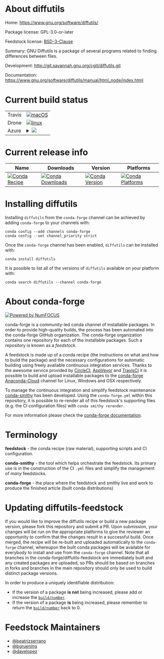 About diffutils
===============

Home: https://www.gnu.org/software/diffutils/

Package license: GPL-3.0-or-later

Feedstock license: [BSD-3-Clause](https://github.com/conda-forge/diffutils-feedstock/blob/master/LICENSE.txt)

Summary: GNU Diffutils is a package of several programs related to finding differences between files.

Development: http://git.savannah.gnu.org/cgit/diffutils.git

Documentation: https://www.gnu.org/software/diffutils/manual/html_node/index.html

Current build status
====================


<table><tr>
    <td>Travis</td>
    <td>
      <a href="https://travis-ci.com/conda-forge/diffutils-feedstock">
        <img alt="macOS" src="https://img.shields.io/travis/com/conda-forge/diffutils-feedstock/master.svg?label=macOS">
      </a>
    </td>
  </tr><tr>
    <td>Drone</td>
    <td>
      <a href="https://cloud.drone.io/conda-forge/diffutils-feedstock">
        <img alt="linux" src="https://img.shields.io/drone/build/conda-forge/diffutils-feedstock/master.svg?label=Linux">
      </a>
    </td>
  </tr>
    
  <tr>
    <td>Azure</td>
    <td>
      <details>
        <summary>
          <a href="https://dev.azure.com/conda-forge/feedstock-builds/_build/latest?definitionId=9392&branchName=master">
            <img src="https://dev.azure.com/conda-forge/feedstock-builds/_apis/build/status/diffutils-feedstock?branchName=master">
          </a>
        </summary>
        <table>
          <thead><tr><th>Variant</th><th>Status</th></tr></thead>
          <tbody><tr>
              <td>linux_64</td>
              <td>
                <a href="https://dev.azure.com/conda-forge/feedstock-builds/_build/latest?definitionId=9392&branchName=master">
                  <img src="https://dev.azure.com/conda-forge/feedstock-builds/_apis/build/status/diffutils-feedstock?branchName=master&jobName=linux&configuration=linux_64_" alt="variant">
                </a>
              </td>
            </tr><tr>
              <td>linux_aarch64</td>
              <td>
                <a href="https://dev.azure.com/conda-forge/feedstock-builds/_build/latest?definitionId=9392&branchName=master">
                  <img src="https://dev.azure.com/conda-forge/feedstock-builds/_apis/build/status/diffutils-feedstock?branchName=master&jobName=linux&configuration=linux_aarch64_" alt="variant">
                </a>
              </td>
            </tr><tr>
              <td>linux_ppc64le</td>
              <td>
                <a href="https://dev.azure.com/conda-forge/feedstock-builds/_build/latest?definitionId=9392&branchName=master">
                  <img src="https://dev.azure.com/conda-forge/feedstock-builds/_apis/build/status/diffutils-feedstock?branchName=master&jobName=linux&configuration=linux_ppc64le_" alt="variant">
                </a>
              </td>
            </tr><tr>
              <td>osx_64</td>
              <td>
                <a href="https://dev.azure.com/conda-forge/feedstock-builds/_build/latest?definitionId=9392&branchName=master">
                  <img src="https://dev.azure.com/conda-forge/feedstock-builds/_apis/build/status/diffutils-feedstock?branchName=master&jobName=osx&configuration=osx_64_" alt="variant">
                </a>
              </td>
            </tr>
          </tbody>
        </table>
      </details>
    </td>
  </tr>
</table>

Current release info
====================

| Name | Downloads | Version | Platforms |
| --- | --- | --- | --- |
| [![Conda Recipe](https://img.shields.io/badge/recipe-diffutils-green.svg)](https://anaconda.org/conda-forge/diffutils) | [![Conda Downloads](https://img.shields.io/conda/dn/conda-forge/diffutils.svg)](https://anaconda.org/conda-forge/diffutils) | [![Conda Version](https://img.shields.io/conda/vn/conda-forge/diffutils.svg)](https://anaconda.org/conda-forge/diffutils) | [![Conda Platforms](https://img.shields.io/conda/pn/conda-forge/diffutils.svg)](https://anaconda.org/conda-forge/diffutils) |

Installing diffutils
====================

Installing `diffutils` from the `conda-forge` channel can be achieved by adding `conda-forge` to your channels with:

```
conda config --add channels conda-forge
conda config --set channel_priority strict
```

Once the `conda-forge` channel has been enabled, `diffutils` can be installed with:

```
conda install diffutils
```

It is possible to list all of the versions of `diffutils` available on your platform with:

```
conda search diffutils --channel conda-forge
```


About conda-forge
=================

[![Powered by NumFOCUS](https://img.shields.io/badge/powered%20by-NumFOCUS-orange.svg?style=flat&colorA=E1523D&colorB=007D8A)](http://numfocus.org)

conda-forge is a community-led conda channel of installable packages.
In order to provide high-quality builds, the process has been automated into the
conda-forge GitHub organization. The conda-forge organization contains one repository
for each of the installable packages. Such a repository is known as a *feedstock*.

A feedstock is made up of a conda recipe (the instructions on what and how to build
the package) and the necessary configurations for automatic building using freely
available continuous integration services. Thanks to the awesome service provided by
[CircleCI](https://circleci.com/), [AppVeyor](https://www.appveyor.com/)
and [TravisCI](https://travis-ci.com/) it is possible to build and upload installable
packages to the [conda-forge](https://anaconda.org/conda-forge)
[Anaconda-Cloud](https://anaconda.org/) channel for Linux, Windows and OSX respectively.

To manage the continuous integration and simplify feedstock maintenance
[conda-smithy](https://github.com/conda-forge/conda-smithy) has been developed.
Using the ``conda-forge.yml`` within this repository, it is possible to re-render all of
this feedstock's supporting files (e.g. the CI configuration files) with ``conda smithy rerender``.

For more information please check the [conda-forge documentation](https://conda-forge.org/docs/).

Terminology
===========

**feedstock** - the conda recipe (raw material), supporting scripts and CI configuration.

**conda-smithy** - the tool which helps orchestrate the feedstock.
                   Its primary use is in the construction of the CI ``.yml`` files
                   and simplify the management of *many* feedstocks.

**conda-forge** - the place where the feedstock and smithy live and work to
                  produce the finished article (built conda distributions)


Updating diffutils-feedstock
============================

If you would like to improve the diffutils recipe or build a new
package version, please fork this repository and submit a PR. Upon submission,
your changes will be run on the appropriate platforms to give the reviewer an
opportunity to confirm that the changes result in a successful build. Once
merged, the recipe will be re-built and uploaded automatically to the
`conda-forge` channel, whereupon the built conda packages will be available for
everybody to install and use from the `conda-forge` channel.
Note that all branches in the conda-forge/diffutils-feedstock are
immediately built and any created packages are uploaded, so PRs should be based
on branches in forks and branches in the main repository should only be used to
build distinct package versions.

In order to produce a uniquely identifiable distribution:
 * If the version of a package **is not** being increased, please add or increase
   the [``build/number``](https://docs.conda.io/projects/conda-build/en/latest/resources/define-metadata.html#build-number-and-string).
 * If the version of a package **is** being increased, please remember to return
   the [``build/number``](https://docs.conda.io/projects/conda-build/en/latest/resources/define-metadata.html#build-number-and-string)
   back to 0.

Feedstock Maintainers
=====================

* [@beatrizserrano](https://github.com/beatrizserrano/)
* [@bgruening](https://github.com/bgruening/)
* [@davelopez](https://github.com/davelopez/)

